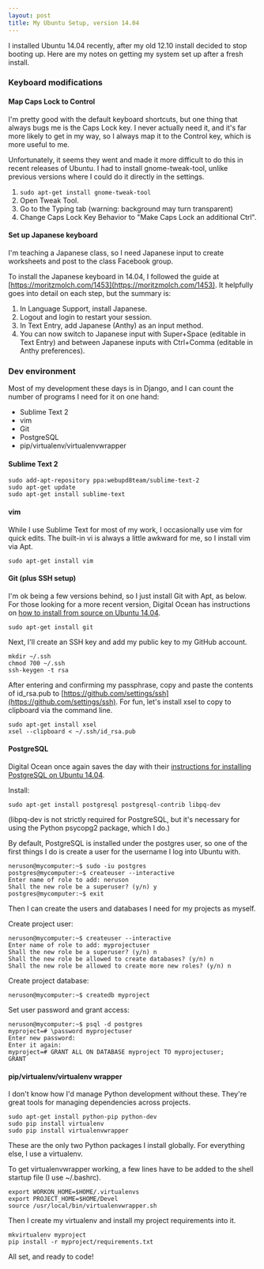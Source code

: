 ```yaml
---
layout: post
title: My Ubuntu Setup, version 14.04
---
```

I installed Ubuntu 14.04 recently, after my old 12.10 install decided to stop booting up. Here are my notes on getting my system set up after a fresh install.

### Keyboard modifications

#### Map Caps Lock to Control

I'm pretty good with the default keyboard shortcuts, but one thing that always bugs me is the Caps Lock key. I never actually need it, and it's far more likely to get in my way, so I always map it to the Control key, which is more useful to me.

Unfortunately, it seems they went and made it more difficult to do this in recent releases of Ubuntu. I had to install gnome-tweak-tool, unlike previous versions where I could do it directly in the settings.

1. `sudo apt-get install gnome-tweak-tool`
2. Open Tweak Tool.
3. Go to the Typing tab (warning: background may turn transparent)
4. Change Caps Lock Key Behavior to "Make Caps Lock an additional Ctrl".

#### Set up Japanese keyboard

I'm teaching a Japanese class, so I need Japanese input to create worksheets and post to the class Facebook group.

To install the Japanese keyboard in 14.04, I followed the guide at [https://moritzmolch.com/1453](https://moritzmolch.com/1453). It helpfully goes into detail on each step, but the summary is:

1. In Language Support, install Japanese.
2. Logout and login to restart your session.
3. In Text Entry, add Japanese (Anthy) as an input method.
4. You can now switch to Japanese input with Super+Space (editable in Text Entry) and between Japanese inputs with Ctrl+Comma (editable in Anthy preferences).

### Dev environment

Most of my development these days is in Django, and I can count the number of programs I need for it on one hand:

* Sublime Text 2
* vim
* Git
* PostgreSQL
* pip/virtualenv/virtualenvwrapper

#### Sublime Text 2

    sudo add-apt-repository ppa:webupd8team/sublime-text-2
    sudo apt-get update
    sudo apt-get install sublime-text

#### vim

While I use Sublime Text for most of my work, I occasionally use vim for quick edits. The built-in vi is always a little awkward for me, so I install vim via Apt.

    sudo apt-get install vim

#### Git (plus SSH setup)

I'm ok being a few versions behind, so I just install Git with Apt, as below. For those looking for a more recent version, Digital Ocean has instructions on [how to install from source on Ubuntu 14.04](https://www.digitalocean.com/community/tutorials/how-to-install-git-on-ubuntu-14-04).

    sudo apt-get install git

Next, I'll create an SSH key and add my public key to my GitHub account.

    mkdir ~/.ssh
    chmod 700 ~/.ssh
    ssh-keygen -t rsa

After entering and confirming my passphrase, copy and paste the contents of id_rsa.pub to [https://github.com/settings/ssh](https://github.com/settings/ssh). For fun, let's install xsel to copy to clipboard via the command line.

    sudo apt-get install xsel
    xsel --clipboard < ~/.ssh/id_rsa.pub

#### PostgreSQL

Digital Ocean once again saves the day with their [instructions for installing PostgreSQL on Ubuntu 14.04](https://www.digitalocean.com/community/tutorials/how-to-install-and-use-postgresql-on-ubuntu-14-04).

Install:

    sudo apt-get install postgresql postgresql-contrib libpq-dev

(libpq-dev is not strictly required for PostgreSQL, but it's necessary for using the Python psycopg2 package, which I do.)

By default, PostgreSQL is installed under the postgres user, so one of the first things I do is create a user for the username I log into Ubuntu with.

    neruson@mycomputer:~$ sudo -iu postgres
    postgres@mycomputer:~$ createuser --interactive
    Enter name of role to add: neruson
    Shall the new role be a superuser? (y/n) y
    postgres@mycomputer:~$ exit

Then I can create the users and databases I need for my projects as myself.

Create project user:

    neruson@mycomputer:~$ createuser --interactive
    Enter name of role to add: myprojectuser
    Shall the new role be a superuser? (y/n) n
    Shall the new role be allowed to create databases? (y/n) n
    Shall the new role be allowed to create more new roles? (y/n) n

Create project database:

    neruson@mycomputer:~$ createdb myproject

Set user password and grant access:

    neruson@mycomputer:~$ psql -d postgres
    myproject=# \password myprojectuser
    Enter new password:
    Enter it again:
    myproject=# GRANT ALL ON DATABASE myproject TO myprojectuser;
    GRANT

#### pip/virtualenv/virtualenv wrapper

I don't know how I'd manage Python development without these. They're great tools for managing dependencies across projects.

    sudo apt-get install python-pip python-dev
    sudo pip install virtualenv
    sudo pip install virtualenvwrapper

These are the only two Python packages I install globally. For everything else, I use a virtualenv.

To get virtualenvwrapper working, a few lines have to be added to the shell startup file (I use ~/.bashrc).

    export WORKON_HOME=$HOME/.virtualenvs
    export PROJECT_HOME=$HOME/Devel
    source /usr/local/bin/virtualenvwrapper.sh

Then I create my virtualenv and install my project requirements into it.

    mkvirtualenv myproject
    pip install -r myproject/requirements.txt

All set, and ready to code!